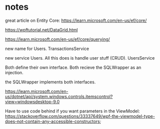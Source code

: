 ﻿# notes

great article on Entity Core: https://learn.microsoft.com/en-us/ef/core/


https://wpftutorial.net/DataGrid.html

https://learn.microsoft.com/en-us/ef/core/querying/


new name for Users. TransactionsService

new service Users. All this does is handle user stuff (CRUD). UsersService

Both define their own interface. Both recieve the SQLWrapper as an injection.

the SQLWrapper implements both interfaces. 

https://learn.microsoft.com/en-us/dotnet/api/system.windows.controls.itemscontrol?view=windowsdesktop-9.0

Have to use code behind if you want parameters in the ViewModel: https://stackoverflow.com/questions/33337649/wpf-the-viewmodel-type-does-not-contain-any-accessible-constructors;
